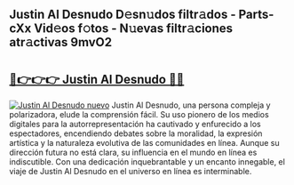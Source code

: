 ## Justin Al Desnudo D𝚎sn𝚞dos filtr𝚊dos - Parts-cXx Vid𝚎os f𝚘tos - N𝚞evas filtr𝚊ciones atr𝚊ctivas 9mvO2

# <h2><a href="http://mb1tnsq.tromn.icu/?c=Justin+Al+Desnudo">🔗👉👉👉 Justin Al Desnudo 🔗🔗</a></h2>

[![Justin Al Desnudo nuevo](https://i.imgur.com/pEAQMta.gif)](http://mb1tnsq.tromn.icu/?c=Justin+Al+Desnudo)
Justin Al Desnudo, una persona compleja y polarizadora, elude la comprensión fácil. Su uso pionero de los medios digitales para la autorrepresentación ha cautivado y enfurecido a los espectadores, encendiendo debates sobre la moralidad, la expresión artística y la naturaleza evolutiva de las comunidades en línea. Aunque su dirección futura no está clara, su influencia en el mundo en línea es indiscutible. Con una dedicación inquebrantable y un encanto innegable, el viaje de Justin Al Desnudo en el universo en línea es interminable.
